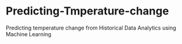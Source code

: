 # Predicting-Tmperature-change
Predicting temperature change from Historical Data Analytics using Machine Learning
